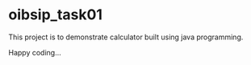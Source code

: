 # oibsip_task01
This project is to demonstrate calculator built using java programming.

Happy coding...
